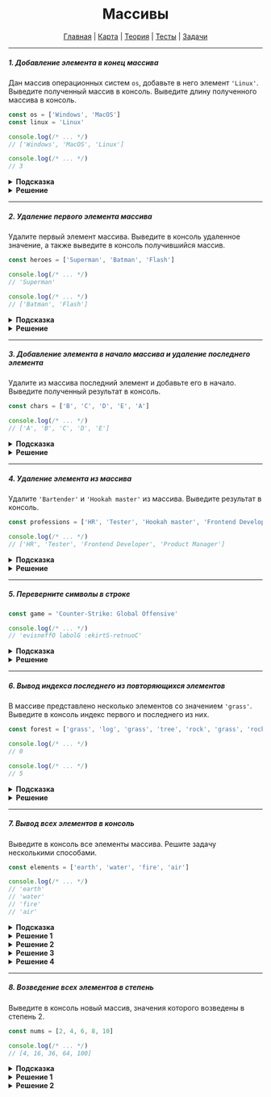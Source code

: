 <div align="center">

# Массивы

[Главная](https://github.com/dollaween/junior-roadmap/)
|
[Карта](/roadmap/README.md)
|
[Теория](/theory/README.md)
|
[Тесты](/tests/README.md)
|
[Задачи](/tasks/README.md)

</div>

---

##### 1. Добавление элемента в конец массива

Дан массив операционных систем `os`, добавьте в него элемент `'Linux'`. Выведите полученный массив в консоль. Выведите длину полученного массива в консоль.

```js
const os = ['Windows', 'MacOS']
const linux = 'Linux'

console.log(/* ... */)
// ['Windows', 'MacOS', 'Linux']

console.log(/* ... */)
// 3
```

<details><summary><b>Подсказка</b></summary>
<p>

Для добавления элемента в массив, используйте метод `push()`.

</p>
</details>

<details><summary><b>Решение</b></summary>
<p>

```js
const os = ['Windows', 'MacOS']
const linux = 'Linux'

const length = os.push('Linux')

console.log(os)
console.log(length)

// либо
console.log(os.length)
```

</p>
</details>

---

##### 2. Удаление первого элемента массива

Удалите первый элемент массива. Выведите в консоль удаленное значение, а также выведите в консоль получившийся массив.

```js
const heroes = ['Superman', 'Batman', 'Flash']

console.log(/* ... */)
// 'Superman'

console.log(/* ... */)
// ['Batman', 'Flash']
```

<details><summary><b>Подсказка</b></summary>
<p>

Для удаления первого элемента массива, используйте метод `shift()`.

</p>
</details>

<details><summary><b>Решение</b></summary>
<p>

```js
const heroes = ['Superman', 'Batman', 'Flash']

console.log(heroes.shift())
console.log(heroes)
```

</p>
</details>

---

##### 3. Добавление элемента в начало массива и удаление последнего элемента

Удалите из массива последний элемент и добавьте его в начало. Выведите полученный результат в консоль.

```js
const chars = ['B', 'C', 'D', 'E', 'A']

console.log(/* ... */)
// ['A', 'B', 'C', 'D', 'E']
```

<details><summary><b>Подсказка</b></summary>
<p>

Для удаления последнего элемента, используйте метод `pop()`.

Для вставки элемента в начало массива, используйте метод `unshift()`.

</p>
</details>

<details><summary><b>Решение</b></summary>
<p>

```js
const chars = ['B', 'C', 'D', 'E', 'A']

const char = chars.pop()

chars.unshift(char)

console.log(chars)
```

</p>
</details>

---

##### 4. Удаление элемента из массива

Удалите `'Bartender'` и `'Hookah master'` из массива. Выведите результат в консоль.

```js
const professions = ['HR', 'Tester', 'Hookah master', 'Frontend Developer', 'Product Manager', 'Bartender']

console.log(/* ... */)
// ['HR', 'Tester', 'Frontend Developer', 'Product Manager']
```

<details><summary><b>Подсказка</b></summary>
<p>

Для удаления элементов из массива по индексу, используйте метод `splice()`.

</p>
</details>

<details><summary><b>Решение</b></summary>
<p>

```js
const professions = ['HR', 'Tester', 'Hookah master', 'Frontend Developer', 'Product Manager', 'Bartender']

professions.splice(2, 1)
professions.splice(4, 1)

console.log(professions)
```

</p>
</details>

---

##### 5. Переверните символы в строке

```js
const game = 'Counter-Strike: Global Offensive'

console.log(/* ... */)
// 'evisneffO labolG :ekirtS-retnuoC'
```

<details><summary><b>Подсказка</b></summary>
<p>

Для разбиения строки на массив, используйте метод `split(separator)`.

Для переворчавания элементов массива, используйте метод `reverse()`.

Для объединения элементов массива в строку, используйте метод `join(separator)`.

</p>
</details>

<details><summary><b>Решение</b></summary>
<p>

```js
const game = 'Counter-Strike: Global Offensive'

let result = game.split('')
result = result.reverse()
result = result.join('')

console.log(result)
```

Используя цепь методов, можно написать решение в одну строку:
```js
const game = 'Counter-Strike: Global Offensive'

console.log(game.split('').reverse().join(''))
```

</p>
</details>

---

##### 6. Вывод индекса последнего из повторяющихся элементов

В массиве представлено несколько элементов со значением `'grass'`. Выведите в консоль индекс первого и последнего из них.

```js
const forest = ['grass', 'log', 'grass', 'tree', 'rock', 'grass', 'rock']

console.log(/* ... */)
// 0

console.log(/* ... */)
// 5
```

<details><summary><b>Подсказка</b></summary>
<p>

Для возвращения первого индекса, по которому элемент может быть найден, используйте метод `indexOf()`.

Для возвращения последнего индекса, по которому элемент может быть найден, используйте метод `lastIndexOf()`.

</p>
</details>

<details><summary><b>Решение</b></summary>
<p>

```js
const forest = ['grass', 'log', 'grass', 'tree', 'rock', 'grass', 'rock']

console.log(forest.indexOf('grass'))
console.log(forest.lastIndexOf('grass'))
```

</p>
</details>

---

##### 7. Вывод всех элементов в консоль

Выведите в консоль все элементы массива. Решите задачу несколькими способами.

```js
const elements = ['earth', 'water', 'fire', 'air']

console.log(/* ... */)
// 'earth'
// 'water'
// 'fire'
// 'air'
```

<details><summary><b>Подсказка</b></summary>
<p>

Для перебора элементов массива, используйте методы `forEach()`, `map()`, или циклы `for`, `while`.

</p>
</details>

<details><summary><b>Решение 1</b></summary>
<p>

Решение через метод `forEach()`:
```js
const elements = ['earth', 'water', 'fire', 'air']

elements.forEach((elem) => {
  console.log(elem)
})
```

</p>
</details>

<details><summary><b>Решение 2</b></summary>
<p>

Решение через метод `map()`:
```js
const elements = ['earth', 'water', 'fire', 'air']

elements.map((elem) => {
  console.log(elem)
})
```

</p>
</details>

<details><summary><b>Решение 3</b></summary>
<p>

Решение через цикл `for`:
```js
const elements = ['earth', 'water', 'fire', 'air']

for (let i = 0; i < elements.length; i++) {
  console.log(elements[i])
}
```

</p>
</details>

<details><summary><b>Решение 4</b></summary>
<p>

Решение через цикл `while`:
```js
const elements = ['earth', 'water', 'fire', 'air']

let i = 0

while (i < elements.length) {
  console.log(elements[i])
  i++
}
```

</p>
</details>

---

##### 8. Возведение всех элементов в степень

Выведите в консоль новый массив, значения которого возведены в степень 2.

```js
const nums = [2, 4, 6, 8, 10]

console.log(/* ... */)
// [4, 16, 36, 64, 100]
```

<details><summary><b>Подсказка</b></summary>
<p>



</p>
</details>

<details><summary><b>Решение 1</b></summary>
<p>

```js
const nums = [2, 4, 6, 8, 10]

const result = nums.map((elem) => {
  return elem ** 2
})

console.log(result)
```

</p>
</details>

<details><summary><b>Решение 2</b></summary>
<p>

```js
const nums = [2, 4, 6, 8, 10]
const result = []

for (let i = 0; i < nums.length; i++) {
  const squared = nums[i] ** 2
  result.push(squared)
}

console.log(result)
```

</p>
</details>












